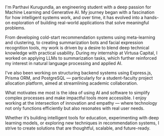 I'm Parthavi Kurugundla, an engineering student with a deep passion for Machine Learning and Generative AI. My journey began with a fascination for how intelligent systems work, and over time, it has evolved into a hands-on exploration of building real-world applications that solve meaningful problems.

From developing cold-start recommendation systems using meta-learning and clustering, to creating summarization bots and facial expression recognition tools, my work is driven by a desire to blend deep technical knowledge with practical usability. During my internship at Virtusa Capital, I worked on applying LLMs to summarization tasks, which further reinforced my interest in natural language processing and applied AI.

I’ve also been working on structuring backend systems using Express.js, Prisma ORM, and PostgreSQL — particularly for a student-faculty project allocation platform, aimed at streamlining academic collaboration.

What motivates me most is the idea of using AI and software to simplify complex processes and make impactful tools more accessible. I enjoy working at the intersection of innovation and empathy — where technology not only functions efficiently but also resonates with real user needs.

Whether it’s building intelligent tools for education, experimenting with deep learning models, or exploring new techniques in recommendation systems, I strive to create solutions that are thoughtful, scalable, and future-ready.

